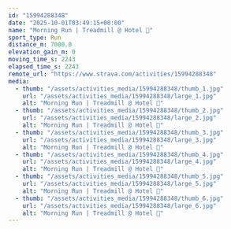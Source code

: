 ```yaml
---
id: "15994288348"
date: "2025-10-01T03:49:15+00:00"
name: "Morning Run | Treadmill @ Hotel 🏨"
sport_type: Run
distance_m: 7000.0
elevation_gain_m: 0
moving_time_s: 2243
elapsed_time_s: 2243
remote_url: "https://www.strava.com/activities/15994288348"
media:
  - thumb: "/assets/activities_media/15994288348/thumb_1.jpg"
    url: "/assets/activities_media/15994288348/large_1.jpg"
    alt: "Morning Run | Treadmill @ Hotel 🏨"
  - thumb: "/assets/activities_media/15994288348/thumb_2.jpg"
    url: "/assets/activities_media/15994288348/large_2.jpg"
    alt: "Morning Run | Treadmill @ Hotel 🏨"
  - thumb: "/assets/activities_media/15994288348/thumb_3.jpg"
    url: "/assets/activities_media/15994288348/large_3.jpg"
    alt: "Morning Run | Treadmill @ Hotel 🏨"
  - thumb: "/assets/activities_media/15994288348/thumb_4.jpg"
    url: "/assets/activities_media/15994288348/large_4.jpg"
    alt: "Morning Run | Treadmill @ Hotel 🏨"
  - thumb: "/assets/activities_media/15994288348/thumb_5.jpg"
    url: "/assets/activities_media/15994288348/large_5.jpg"
    alt: "Morning Run | Treadmill @ Hotel 🏨"
  - thumb: "/assets/activities_media/15994288348/thumb_6.jpg"
    url: "/assets/activities_media/15994288348/large_6.jpg"
    alt: "Morning Run | Treadmill @ Hotel 🏨"
---
```

